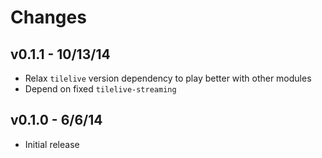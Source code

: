 # Changes

## v0.1.1 - 10/13/14

* Relax `tilelive` version dependency to play better with other modules
* Depend on fixed `tilelive-streaming`

## v0.1.0 - 6/6/14

* Initial release

